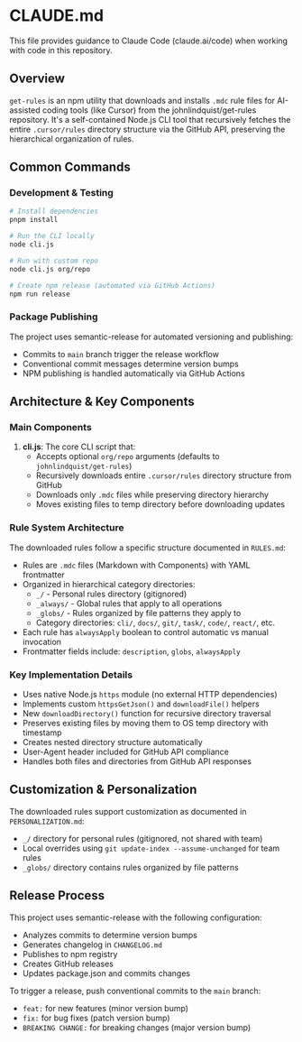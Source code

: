 # CLAUDE.md

This file provides guidance to Claude Code (claude.ai/code) when working with code in this repository.

## Overview

`get-rules` is an npm utility that downloads and installs `.mdc` rule files for AI-assisted coding tools (like Cursor) from the johnlindquist/get-rules repository. It's a self-contained Node.js CLI tool that recursively fetches the entire `.cursor/rules` directory structure via the GitHub API, preserving the hierarchical organization of rules.

## Common Commands

### Development & Testing
```bash
# Install dependencies
pnpm install

# Run the CLI locally
node cli.js

# Run with custom repo
node cli.js org/repo

# Create npm release (automated via GitHub Actions)
npm run release
```

### Package Publishing
The project uses semantic-release for automated versioning and publishing:
- Commits to `main` branch trigger the release workflow
- Conventional commit messages determine version bumps
- NPM publishing is handled automatically via GitHub Actions

## Architecture & Key Components

### Main Components

1. **cli.js**: The core CLI script that:
   - Accepts optional `org/repo` arguments (defaults to `johnlindquist/get-rules`)
   - Recursively downloads entire `.cursor/rules` directory structure from GitHub
   - Downloads only `.mdc` files while preserving directory hierarchy
   - Moves existing files to temp directory before downloading updates

### Rule System Architecture

The downloaded rules follow a specific structure documented in `RULES.md`:
- Rules are `.mdc` files (Markdown with Components) with YAML frontmatter
- Organized in hierarchical category directories:
  - `_/` - Personal rules directory (gitignored)
  - `_always/` - Global rules that apply to all operations
  - `_globs/` - Rules organized by file patterns they apply to
  - Category directories: `cli/`, `docs/`, `git/`, `task/`, `code/`, `react/`, etc.
- Each rule has `alwaysApply` boolean to control automatic vs manual invocation
- Frontmatter fields include: `description`, `globs`, `alwaysApply`

### Key Implementation Details

- Uses native Node.js `https` module (no external HTTP dependencies)
- Implements custom `httpsGetJson()` and `downloadFile()` helpers
- New `downloadDirectory()` function for recursive directory traversal
- Preserves existing files by moving them to OS temp directory with timestamp
- Creates nested directory structure automatically
- User-Agent header included for GitHub API compliance
- Handles both files and directories from GitHub API responses

## Customization & Personalization

The downloaded rules support customization as documented in `PERSONALIZATION.md`:
- `_/` directory for personal rules (gitignored, not shared with team)
- Local overrides using `git update-index --assume-unchanged` for team rules
- `_globs/` directory contains rules organized by file patterns

## Release Process

This project uses semantic-release with the following configuration:
- Analyzes commits to determine version bumps
- Generates changelog in `CHANGELOG.md`
- Publishes to npm registry
- Creates GitHub releases
- Updates package.json and commits changes

To trigger a release, push conventional commits to the `main` branch:
- `feat:` for new features (minor version bump)
- `fix:` for bug fixes (patch version bump)
- `BREAKING CHANGE:` for breaking changes (major version bump)